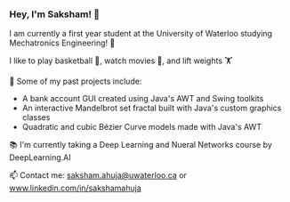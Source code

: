 ### Hey, I'm Saksham! 👋

<!--
**ahujas7/ahujas7** is a ✨ _special_ ✨ repository because its `README.md` (this file) appears on your GitHub profile.

Here are some ideas to get you started:

- 🔭 Some of my past projects include:  
- 🌱 I’m currently learning ...
- 👯 I’m looking to collaborate on ...
- 🤔 I’m looking for help with ...
- 💬 Ask me about ...
- 📫 How to reach me: ...
- 😄 Pronouns: ...
- ⚡ Fun fact: ...

![Saksham's GitHub stats](https://github-readme-stats.vercel.app/api?username=ahujas7&count_private=true&show_icons=true&hide=stars,issues,contribs&theme=midnight-purple)
-->

I am currently a first year student at the University of Waterloo studying Mechatronics Engineering! 🤖

I like to play basketball 🏀, watch movies 🎥, and lift weights 🏋️

🔭 Some of my past projects include: 
  - A bank account GUI created using Java's AWT and Swing toolkits 
  - An interactive Mandelbrot set fractal built with Java's custom graphics classes 
  - Quadratic and cubic Bézier Curve models made with Java's AWT 

📚 I'm currently taking a Deep Learning and Nueral Networks course by DeepLearning.AI

📫 Contact me: saksham.ahuja@uwaterloo.ca or www.linkedin.com/in/sakshamahuja

